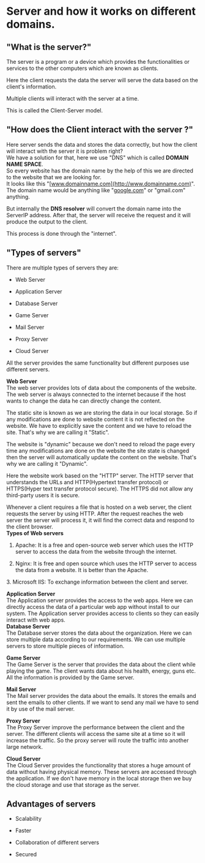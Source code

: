 # Server and how it works on different domains.

## "What is the server?"

The server is a program or a device which provides the functionalities or services to the other computers which are known as clients.

Here the client requests the data the server will serve the data based on the client's information.

Multiple clients will interact with the server at a time.

This is called the Client-Server model.

## "How does the Client interact with the server ?"

Here server sends the data and stores the data correctly, but how the client will interact with the server it is problem right?  
We have a solution for that, here we use "DNS" which is called **DOMAIN NAME SPACE**.  
So every website has the domain name by the help of this we are directed to the website that we are looking for.  
It looks like this "[www.domainname.com](http://www.domainname.com)". The domain name would be anything like "[google.com](http://google.com)" or "gmail.com" anything.

But internally the **DNS resolver** will convert the domain name into the ServerIP address. After that, the server will receive the request and it will produce the output to the client.

This process is done through the "internet".

## "Types of servers"

There are multiple types of servers they are:

* Web Server
    
* Application Server
    
* Database Server
    
* Game Server
    
* Mail Server
    
* Proxy Server
    
* Cloud Server
    

All the server provides the same functionality but different purposes use different servers.

**Web Server**  
The web server provides lots of data about the components of the website. The web server is always connected to the internet because if the host wants to change the data he can directly change the content.

The static site is known as we are storing the data in our local storage. So if any modifications are done to website content it is not reflected on the website. We have to explicitly save the content and we have to reload the site. That's why we are calling it "Static".

The website is "dynamic" because we don't need to reload the page every time any modifications are done on the website the site state is changed then the server will automatically update the content on the website. That's why we are calling it "Dynamic".

Here the website work based on the "HTTP" server. The HTTP server that understands the URLs and HTTP(Hypertext transfer protocol) or HTTPS(Hyper text transfer protocol secure). The HTTPS did not allow any third-party users it is secure.

Whenever a client requires a file that is hosted on a web server, the client requests the server by using HTTP. After the request reaches the web server the server will process it, it will find the correct data and respond to the client browser.  
**Types of Web servers**

1. Apache: It is a free and open-source web server which uses the HTTP server to access the data from the website through the internet.
    
2. Nginx: It is free and open source which uses the HTTP server to access the data from a website. It is better than the Apache.
    

3\. Microsoft IIS: To exchange information between the client and server.

**Application Server**  
The Application server provides the access to the web apps. Here we can directly access the data of a particular web app without install to our system. The Application server provides access to clients so they can easily interact with web apps.[  
](https://res.cloudinary.com/practicaldev/image/fetch/s--jr3SVuE0--/c_limit%2Cf_auto%2Cfl_progressive%2Cq_auto%2Cw_880/https://dev-to-uploads.s3.amazonaws.com/uploads/articles/6ypzavrye46c6il66m0x.png)**Database Server**  
The Database server stores the data about the organization. Here we can store multiple data according to our requirements. We can use multiple servers to store multiple pieces of information.

**Game Server**  
The Game Server is the server that provides the data about the client while playing the game. The client wants data about his health, energy, guns etc. All the information is provided by the Game server.

**Mail Server**  
The Mail server provides the data about the emails. It stores the emails and sent the emails to other clients. If we want to send any mail we have to send it by use of the mail server.

**Proxy Server**  
The Proxy Server improve the performance between the client and the server. The different clients will access the same site at a time so it will increase the traffic. So the proxy server will route the traffic into another large network.

**Cloud Server**  
The Cloud Server provides the functionality that stores a huge amount of data without having physical memory. These servers are accessed through the application. If we don't have memory in the local storage then we buy the cloud storage and use that storage as the server.[  
](https://res.cloudinary.com/practicaldev/image/fetch/s--b_Jy2nv3--/c_limit%2Cf_auto%2Cfl_progressive%2Cq_auto%2Cw_880/https://dev-to-uploads.s3.amazonaws.com/uploads/articles/9qp8dpaoo3jssjqi6i1k.png)

## Advantages of servers

* Scalability
    
* Faster
    
* Collaboration of different servers
    
* Secured